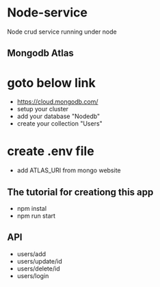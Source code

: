 # Node-service
Node crud  service running under node



## Mongodb Atlas
# goto below link
- https://cloud.mongodb.com/
- setup your cluster
- add your database "Nodedb"
- create your collection "Users"

# create .env file
- add ATLAS_URI from mongo website

## The tutorial for creationg this app

- npm instal
- npm run start

##  API
- users/add
- users/update/id
- users/delete/id
- users/login
